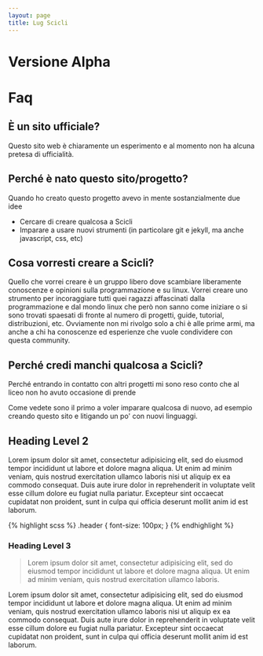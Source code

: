 ```yaml
---
layout: page
title: Lug Scicli
---
```

# Versione Alpha

# Faq
## &Egrave; un sito ufficiale?
Questo sito web è chiaramente un esperimento e al momento non ha alcuna pretesa di ufficialità.

## Perché è nato questo sito/progetto?
Quando ho creato questo progetto avevo in mente sostanzialmente due idee
* Cercare di creare qualcosa a Scicli
* Imparare a usare nuovi strumenti (in particolare git e jekyll, ma anche javascript, css, etc)

## Cosa vorresti creare a Scicli?
Quello che vorrei creare è un gruppo libero dove scambiare liberamente conoscenze e opinioni sulla programmazione e su linux. 
Vorrei creare uno strumento per incoraggiare tutti quei ragazzi affascinati dalla programmazione e dal mondo linux che però non sanno come iniziare o si sono trovati spaesati di fronte al numero di progetti, guide, tutorial, distribuzioni, etc.
Ovviamente non mi rivolgo solo a chi è alle prime armi, ma anche a chi ha conoscenze ed esperienze che vuole condividere con questa community.

## Perché credi manchi qualcosa a Scicli?
Perché entrando in contatto con altri progetti mi sono reso conto che al liceo non ho avuto occasione di prende

Come vedete sono il primo a voler imparare qualcosa di nuovo, ad esempio creando questo sito e litigando un po' con nuovi linguaggi.



## Heading Level 2

Lorem ipsum dolor sit amet, consectetur adipisicing elit, sed do eiusmod tempor incididunt ut labore et dolore magna aliqua. Ut enim ad minim veniam, quis nostrud exercitation ullamco laboris nisi ut aliquip ex ea commodo consequat. Duis aute irure dolor in reprehenderit in voluptate velit esse cillum dolore eu fugiat nulla pariatur. Excepteur sint occaecat cupidatat non proident, sunt in culpa qui officia deserunt mollit anim id est laborum.

{% highlight scss %}
  .header {
    font-size: 100px;
  }
{% endhighlight %}

### Heading Level 3

> Lorem ipsum dolor sit amet, consectetur adipisicing elit, sed do eiusmod tempor incididunt ut labore et dolore magna aliqua. Ut enim ad minim veniam, quis nostrud exercitation ullamco laboris.

Lorem ipsum dolor sit amet, consectetur adipisicing elit, sed do eiusmod tempor incididunt ut labore et dolore magna aliqua. Ut enim ad minim veniam, quis nostrud exercitation ullamco laboris nisi ut aliquip ex ea commodo consequat. Duis aute irure dolor in reprehenderit in voluptate velit esse cillum dolore eu fugiat nulla pariatur. Excepteur sint occaecat cupidatat non proident, sunt in culpa qui officia deserunt mollit anim id est laborum.
